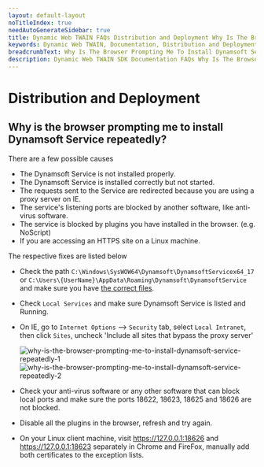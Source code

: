 ```yaml
---
layout: default-layout
noTitleIndex: true
needAutoGenerateSidebar: true
title: Dynamic Web TWAIN FAQs Distribution and Deployment Why Is The Browser Prompting Me To Install Dynamsoft Service Repeatedly
keywords: Dynamic Web TWAIN, Documentation, Distribution and Deployment 
breadcrumbText: Why Is The Browser Prompting Me To Install Dynamsoft Service Repeatedly
description: Dynamic Web TWAIN SDK Documentation FAQs Why Is The Browser Prompting Me To Install Dynamsoft Service Repeatedly
---
```


# Distribution and Deployment

## Why is the browser prompting me to install Dynamsoft Service repeatedly? 

There are a few possible causes

* The Dynamsoft Service is not installed properly.
* The Dynamsoft Service is installed correctly but not started.
* The requests sent to the Service are redirected because you are using a proxy server on IE.
* The service's listening ports are blocked by another software, like anti-virus software.
* The service is blocked by plugins you have installed in the browser. (e.g. NoScript)
* If you are accessing an HTTPS site on a Linux machine.

The respective fixes are listed below

* Check the path `C:\Windows\SysWOW64\Dynamsoft\DynamsoftServicex64_17` or `C:\Users\{UserName}\AppData\Roaming\Dynamsoft\DynamsoftService` and make sure you have <a href="#related-files-and-folders" target="_blank">the correct files</a>.
* Check `Local Services` and make sure Dynamsoft Service is listed and Running.
* On IE, go to `Internet Options` --> `Security` tab, select `Local Intranet`, then click `Sites`,  uncheck 'Include all sites that bypass the proxy server' 
 
  ![why-is-the-browser-prompting-me-to-install-dynamsoft-service-repeatedly-1]({{site.assets}}imgs/why-is-the-browser-prompting-me-to-install-dynamsoft-service-repeatedly-1.png)
  ![why-is-the-browser-prompting-me-to-install-dynamsoft-service-repeatedly-2]({{site.assets}}imgs/why-is-the-browser-prompting-me-to-install-dynamsoft-service-repeatedly-2.png)

* Check your anti-virus software or any other software that can block local ports and make sure the ports 18622, 18623, 18625 and 18626 are not blocked.
* Disable all the plugins in the browser, refresh and try again.
* On your Linux client machine, visit https://127.0.0.1:18626 and https://127.0.0.1:18623 separately in Chrome and FireFox, manually add both certificates to the exception lists.

